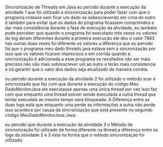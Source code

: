 Sincronização de Threads em Java
eu percebi durante a execução da atividade 1 que foi utilizado a sincronização para poder fazer com que o programa rodasse sem ficar um dado se sobescrevendo em cima do outro é também para evitar que os dados do programa ficassem comprimidos e dar mais consistência durante a fase de execução da atividade, eu também pude perceber que quando o programa foi executado três veses os valores do log deram diferentes durante a primeira execução ele deu o valor 7883 nas outras duas vezes foi diferente os valores a diferença que eu percebi foi que o programa meu dado threads java estava sem a sincronização por isso que os valores ficaram imprecisos e em corrida quando a sincronização é adicionada a esse programa os resultados vão ser mais precisos não vão mais sobrescrever um ao outro e terão mais consistencia e irá garantir que o valor dos dados seja atualizado de maneira correta.

eu percebi durante a execução da atividade 2 foi utilizado o método scar é sincronizado que fez com que durante a execução do código Meu DadoMonitorJava ele executasse apenas uma única thread por vez isso faz com que enquanto uma thread estiver sendo executada a outra thread que tentar executala ao mesmo tempo será bloqueada. A Diferença entre as duas logs está que enquanto uma perde as informações a outra não perde isso acontece por causa da sincronização que está presente no segundo código MeuDadoMonitorJava.Java.

eu percebi que durante a execução da atividade 3 o Método de sincronização foi utilizado de forma diferente na thread,a diferença entre as logs da atividade 2 e 3 está na forma que o método sincronização foi utilizado.